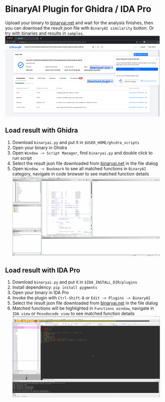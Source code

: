 # BinaryAI Plugin for Ghidra / IDA Pro

Upload your binary to [binaryai.net](https://www.binaryai.net) and wait for the analysis finishes, then you can download the result json file with `BinaryAI similarity` button.
Or try with binaries and results in `samples`.
![readme](./imgs/readme.png)

## Load result with Ghidra
1. Download `binaryai.py` and put it in `$USER_HOME/ghidra_scripts`
2. Open your binary in Ghidra
3. Open `Window -> Script Manager`, find `binaryai.py` and double click to run script
4. Select the result json file downloaded from [binaryai.net](https://www.binaryai.net) in the file dialog
5. Open `Window -> Bookmark` to see all matched functions in `BinaryAI` category, navigate in code browser to see matched function details
![Ghidra](./imgs/ghidra.gif)

## Load result with IDA Pro
1. Download `binaryai.py` and put it in `$IDA_INSTALL_DIR/plugins`
2. Install dependency: `pip install pygments`
2. Open your binary in IDA Pro
3. Invoke the plugin with `Ctrl-Shift-B` or `Edit -> Plugins -> BinaryAI`
4. Select the result json file downloaded from [binaryai.net](https://www.binaryai.net) in the file dialog
5. Matched functions will be highlighted in `Functions window`, navigate in `IDA view` or `Pesudocode view` to see matched function details
![IDA](./imgs/ida.gif)